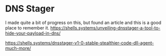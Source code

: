 <!-- TITLE: Dnsstager -->
<!-- SUBTITLE: A quick summary of Dnsstager -->

# DNS Stager

I made quite a bit of progress on this, but found an article and this is a good place to remember it.
https://shells.systems/unveiling-dnsstager-a-tool-to-hide-your-payload-in-dns/

https://shells.systems/dnsstager-v1-0-stable-stealthier-code-dll-agent-much-more/